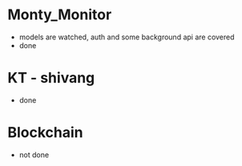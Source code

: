 # Monty_Monitor
- models are watched, auth and some background api are covered 
- done

# KT - shivang
- done

# Blockchain
- not done

